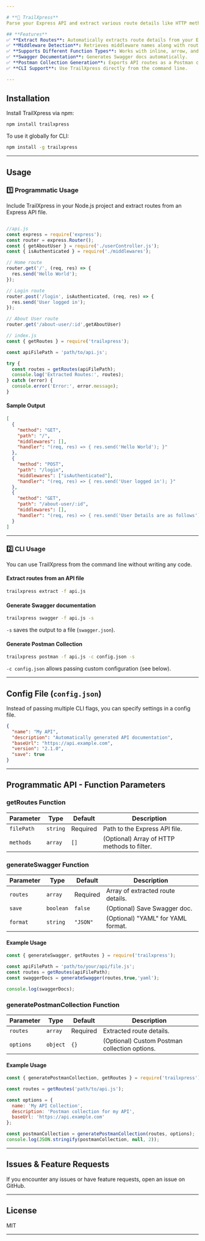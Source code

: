 ```yaml
---

# **🚀 TrailXpress**  
Parse your Express API and extract various route details like HTTP methods, paths, middleware names, and function bodies.  

## **Features**  
✅ **Extract Routes**: Automatically extracts route details from your Express application.  
✅ **Middleware Detection**: Retrieves middleware names along with route details.  
✅ **Supports Different Function Types**: Works with inline, arrow, and named functions.  
✅ **Swagger Documentation**: Generates Swagger docs automatically.  
✅ **Postman Collection Generation**: Exports API routes as a Postman collection.  
✅ **CLI Support**: Use TrailXpress directly from the command line.  

---
```


## **Installation**  
Install TrailXpress via npm:  
```bash
npm install trailxpress
```

To use it globally for CLI:  
```bash
npm install -g trailxpress
```

---

## **Usage**  

### **1️⃣ Programmatic Usage**  
Include TrailXpress in your Node.js project and extract routes from an Express API file.  

```js

//api.js
const express = require('express');
const router = express.Router();
const { getAboutUser } = require('./userController.js');
const { isAuthenticated } = require('./middlewares');

// Home route
router.get('/', (req, res) => {
  res.send('Hello World');
});

// Login route
router.post('/login', isAuthenticated, (req, res) => {
  res.send('User logged in');
});

// About User route
router.get('/about-user/:id',getAboutUser)

// index.js
const { getRoutes } = require('trailxpress');

const apiFilePath = 'path/to/api.js';

try {
  const routes = getRoutes(apiFilePath);
  console.log('Extracted Routes:', routes);
} catch (error) {
  console.error('Error:', error.message);
}
```

#### **Sample Output**  
```json
[
  {
    "method": "GET",
    "path": "/",
    "middlewares": [],
    "handler": "(req, res) => { res.send('Hello World'); }"
  },
  {
    "method": "POST",
    "path": "/login",
    "middlewares": ["isAuthenticated"],
    "handler": "(req, res) => { res.send('User logged in'); }"
  },
  {
    "method": "GET",
    "path": "/about-user/:id",
    "middlewares": [],
    "handler": "(req, res) => { res.send('User Details are as follows'); }"
  }
]
```

---

### **2️⃣ CLI Usage**  
You can use TrailXpress from the command line without writing any code.

#### **Extract routes from an API file**
```bash
trailxpress extract -f api.js
```

#### **Generate Swagger documentation**
```bash
trailxpress swagger -f api.js -s
```
`-s` saves the output to a file (`swagger.json`).

#### **Generate Postman Collection**
```bash
trailxpress postman -f api.js -c config.json -s
```
`-c config.json` allows passing custom configuration (see below).

---

## **Config File (`config.json`)**
Instead of passing multiple CLI flags, you can specify settings in a config file.

```json
{
  "name": "My API",
  "description": "Automatically generated API documentation",
  "baseUrl": "https://api.example.com",
  "version": "2.1.0",
  "save": true
}
```

---

## **Programmatic API - Function Parameters**  

### **getRoutes Function**  
| Parameter  | Type      | Default  | Description |
|------------|----------|----------|------------|
| `filePath` | `string` | Required | Path to the Express API file. |
| `methods`  | `array`  | `[]`      | (Optional) Array of HTTP methods to filter. |

### **generateSwagger Function**  
| Parameter | Type      | Default  | Description |
|-----------|----------|----------|------------|
| `routes`  | `array`  | Required | Array of extracted route details. |
| `save`    | `boolean` | `false`  | (Optional) Save Swagger doc. |
| `format`  | `string`  | `"JSON"` | (Optional) "YAML" for YAML format. |

#### **Example Usage**  

```js
const { generateSwagger, getRoutes } = require('trailxpress');

const apiFilePath = 'path/to/your/api/file.js';
const routes = getRoutes(apiFilePath);
const swaggerDocs = generateSwagger(routes,true,'yaml');

console.log(swaggerDocs);
```


### **generatePostmanCollection Function**  
| Parameter  | Type      | Default  | Description |
|------------|----------|----------|------------|
| `routes`  | `array`   | Required | Extracted route details. |
| `options` | `object`  | `{}`      | (Optional) Custom Postman collection options. |

#### **Example Usage**  
```js
const { generatePostmanCollection, getRoutes } = require('trailxpress');

const routes = getRoutes('path/to/api.js');

const options = {
  name: 'My API Collection',
  description: 'Postman collection for my API',
  baseUrl: 'https://api.example.com'
};

const postmanCollection = generatePostmanCollection(routes, options);
console.log(JSON.stringify(postmanCollection, null, 2));
```

---

## **Issues & Feature Requests**  
If you encounter any issues or have feature requests, open an issue on GitHub.  

---

## **License**  
MIT  

---